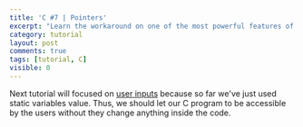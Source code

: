 ```yaml
---
title: 'C #7 | Pointers'
excerpt: "Learn the workaround on one of the most powerful features of C, ability to manipulate memory using pointers."
category: tutorial
layout: post
comments: true
tags: [tutorial, C]
visible: 0
---
```


Next tutorial will focused on [user inputs][1] because so far we've just used static variables value. Thus, we should let our C program to be accessible by the users without they change anything inside the code.

[1]: http://yanuartadityan.github.io/tutorial/c-tutor-6
